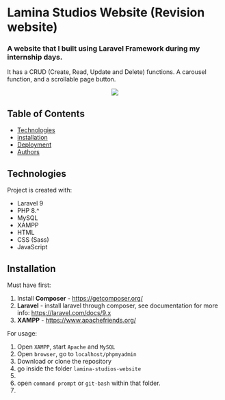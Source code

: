 # Lamina Studios Website (Revision website)
### A website that I built using Laravel Framework during my internship days.
It has a CRUD (Create, Read, Update and Delete) functions. A carousel function, and a scrollable page button.

<p align=center>
    <img src='https://dev-to-uploads.s3.amazonaws.com/uploads/articles/m9wpzjm2ignev5m5whzu.png'>
</p>

## Table of Contents
- [Technologies](#technologies)
- [installation](#installation)
- [Deployment](#deployment)
- [Authors](#authors)

## Technologies
Project is created with:
- Laravel 9
- PHP 8.^
- MySQL
- XAMPP
- HTML
- CSS (Sass)
- JavaScript

## Installation
Must have first:
1. Install **Composer** - https://getcomposer.org/
2. **Laravel** - install laravel through composer, see documentation for more info: https://laravel.com/docs/9.x
3. **XAMPP** - https://www.apachefriends.org/

For usage:
1. Open `XAMPP`, start `Apache` and `MySQL`
2. Open `browser`, go to `localhost/phpmyadmin`
4. Download or clone the repository
5. go inside the folder `lamina-studios-website`
6. 
7. open `command prompt` or `git-bash` within that folder.
8. 
